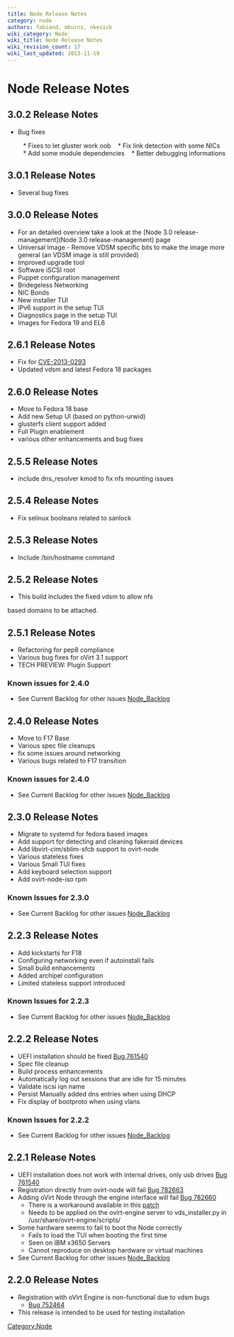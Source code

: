 ```yaml
---
title: Node Release Notes
category: node
authors: fabiand, mburns, nkesick
wiki_category: Node
wiki_title: Node Release Notes
wiki_revision_count: 17
wiki_last_updated: 2013-11-19
---
```


# Node Release Notes

## 3.0.2 Release Notes

*   Bug fixes

         * Fixes to let gluster work oob
         * Fix link detection with some NICs
         * Add some module dependencies
         * Better debugging informations

## 3.0.1 Release Notes

*   Several bug fixes

## **3.0.0 Release Notes**

*   For an detailed overview take a look at the [Node 3.0 release-management](Node 3.0 release-management) page
*   Universal Image - Remove VDSM specific bits to make the image more general (an VDSM image is still provided)
*   Improved upgrade tool
*   Software iSCSI root
*   Puppet configuration management
*   Bridegeless Networking
*   NIC Bonds
*   New installer TUI
*   IPv6 support in the setup TUI
*   Diagnostics page in the setup TUI
*   Images for Fedora 19 and EL6

## 2.6.1 Release Notes

*   Fix for [CVE-2013-0293](https://bugzilla.redhat.com/show_bug.cgi?id=911699)
*   Updated vdsm and latest Fedora 18 packages

## 2.6.0 Release Notes

*   Move to Fedora 18 base
*   Add new Setup UI (based on python-urwid)
*   glusterfs client support added
*   Full Plugin enablement
*   various other enhancements and bug fixes

## 2.5.5 Release Notes

*   include dns_resolver kmod to fix nfs mounting issues

## 2.5.4 Release Notes

*   Fix selinux booleans related to sanlock

## 2.5.3 Release Notes

*   Include /bin/hostname command

## 2.5.2 Release Notes

*   This build includes the fixed vdsm to allow nfs

based domains to be attached.

## 2.5.1 Release Notes

*   Refactoring for pep8 compliance
*   Various bug fixes for oVirt 3.1 support
*   TECH PREVIEW: Plugin Support

### Known issues for 2.4.0

*   See Current Backlog for other issues [Node_Backlog](Node_Backlog)

## 2.4.0 Release Notes

*   Move to F17 Base
*   Various spec file cleanups
*   fix some issues around networking
*   Various bugs related to F17 transition

### Known issues for 2.4.0

*   See Current Backlog for other issues [Node_Backlog](Node_Backlog)

## 2.3.0 Release Notes

*   Migrate to systemd for fedora based images
*   Add support for detecting and cleaning fakeraid devices
*   Add libvirt-cim/sblim-sfcb support to ovirt-node
*   Various stateless fixes
*   Various Small TUI fixes
*   Add keyboard selection support
*   Add ovirt-node-iso rpm

### Known Issues for 2.3.0

*   See Current Backlog for other issues [Node_Backlog](Node_Backlog)

## 2.2.3 Release Notes

*   Add kickstarts for F18
*   Configuring networking even if autoinstall fails
*   Small build enhancements
*   Added archipel configuration
*   Limited stateless support introduced

### Known Issues for 2.2.3

*   See Current Backlog for other issues [Node_Backlog](Node_Backlog)

## 2.2.2 Release Notes

*   UEFI installation should be fixed [Bug 761540](https://bugzilla.redhat.com/show_bug.cgi?id=761540)
*   Spec file cleanup
*   Build process enhancements
*   Automatically log out sessions that are idle for 15 minutes
*   Validate iscsi iqn name
*   Persist Manually added dns entries when using DHCP
*   Fix display of bootproto when using vlans

### Known Issues for 2.2.2

*   See Current Backlog for other issues [Node_Backlog](Node_Backlog)

## 2.2.1 Release Notes

*   UEFI installation does not work with internal drives, only usb drives [Bug 761540](https://bugzilla.redhat.com/show_bug.cgi?id=761540)
*   Registration directly from ovirt-node will fail [Bug 782663](https://bugzilla.redhat.com/show_bug.cgi?id=782663)
*   Adding oVirt Node through the engine interface will fail [Bug 782660](https://bugzilla.redhat.com/show_bug.cgi?id=782660)
    -   There is a workaround available in this [patch](http://gerrit.ovirt.org/#change,1117)
    -   Needs to be applied on the ovirt-engine server to vds_installer.py in /usr/share/ovirt-engine/scripts/
*   Some hardware seems to fail to boot the Node correctly
    -   Fails to load the TUI when booting the first time
    -   Seen on IBM x3650 Servers
    -   Cannot reproduce on desktop hardware or virtual machines
*   See Current Backlog for other issues [Node_Backlog](Node_Backlog)

## 2.2.0 Release Notes

*   Registration with oVirt Engine is non-functional due to vdsm bugs
    -   [Bug 752464](https://bugzilla.redhat.com/show_bug.cgi?id=752464)
*   This release is intended to be used for testing installation

<Category:Node>
